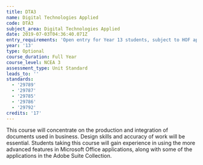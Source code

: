 ```yaml
---
title: DTA3
name: Digital Technologies Applied
code: DTA3
subject_area: Digital Technologies Applied
date: 2019-07-03T04:36:40.071Z
entry_requirements: 'Open entry for Year 13 students, subject to HOF approval'
year: '13'
type: Optional
course_duration: Full Year
course_level: NCEA 3
assessment_type: Unit Standard
leads_to: ''
standards:
  - '29789'
  - '29787'
  - '29785'
  - '29786'
  - '29792'
credits: '17'
---
```

This course will concentrate on the production and integration of documents used in business. Design skills and accuracy of work will be essential. Students taking this course will gain experience in using the more advanced features in Microsoft Office applications, along with some of the applications in the Adobe Suite Collection.
